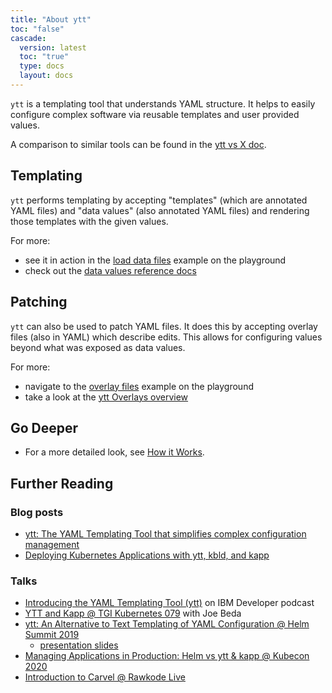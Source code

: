 ```yaml
---
title: "About ytt"
toc: "false"
cascade:
  version: latest
  toc: "true"
  type: docs
  layout: docs
---
```


`ytt` is a templating tool that understands YAML structure. It helps to easily configure complex software via reusable templates and user provided values.

A comparison to similar tools can be found in the [ytt vs X doc](ytt-vs-x.md).

## Templating

`ytt` performs templating by accepting "templates" (which are annotated YAML files) and "data values" 
(also annotated YAML files) and rendering those templates with the given values. 

For more:
* see it in action in the [load data files](/ytt/#example:example-load-data-values) 
example on the playground
* check out the [data values reference docs](ytt-data-values.md)

## Patching

`ytt` can also be used to patch YAML files. It does this by accepting overlay files (also in YAML) which describe
edits. This allows for configuring values beyond what was exposed as data values. 

For more:
* navigate to the [overlay files](/ytt/#example:example-overlay-files)
example on the playground
* take a look at the [ytt Overlays overview](ytt-overlays.md)

## Go Deeper

- For a more detailed look, see [How it Works](how-it-works.md).

## Further Reading

### Blog posts

- [ytt: The YAML Templating Tool that simplifies complex configuration management](https://developer.ibm.com/blogs/yaml-templating-tool-to-simplify-complex-configuration-management/)
- [Deploying Kubernetes Applications with ytt, kbld, and kapp](/blog/deploying-apps-with-ytt-kbld-kapp)

### Talks

- [Introducing the YAML Templating Tool (ytt)](https://www.youtube.com/watch?v=KbB5tI_g3bo) on IBM Developer podcast
- [YTT and Kapp @ TGI Kubernetes 079](https://www.youtube.com/watch?v=CSglwNTQiYg) with Joe Beda
- [ytt: An Alternative to Text Templating of YAML Configuration @ Helm Summit 2019](https://www.youtube.com/watch?v=7-PqgpkxC7E)
  - [presentation slides](https://github.com/k14s/meetups/blob/develop/ytt-2019-sep-helm-summit.pdf)
- [Managing Applications in Production: Helm vs ytt & kapp @ Kubecon 2020](https://www.youtube.com/watch?v=WJw1MDFMVuk)
- [Introduction to Carvel @ Rawkode Live](https://www.youtube.com/watch?v=LBCmMTofNxw)
